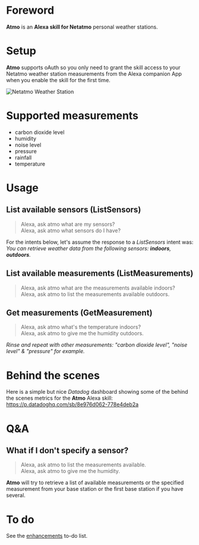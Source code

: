 # Foreword
**Atmo** is an **Alexa skill for Netatmo** personal weather stations.

# Setup
**Atmo** supports oAuth so you only need to grant the skill access to your Netatmo weather station measurements from the Alexa companion App when you enable the skill for the first time.

![Netatmo Weather Station](https://raw.githubusercontent.com/lroguet/amzn-alexa-skill-netatmo/master/assets/images/netatmo-weather-station.jpg)

# Supported measurements
* carbon dioxide level
* humidity
* noise level
* pressure
* rainfall
* temperature

# Usage
## List available sensors (ListSensors)
> Alexa, ask atmo what are my sensors?   
> Alexa, ask atmo what sensors do I have?

For the intents below, let's assume the response to a *ListSensors* intent was: *You can retrieve weather data from the following sensors: __indoors__, __outdoors__.*

## List available measurements (ListMeasurements)

> Alexa, ask atmo what are the measurements available indoors?   
> Alexa, ask atmo to list the measurements available outdoors.

## Get measurements (GetMeasurement)

> Alexa, ask atmo what's the temperature indoors?   
> Alexa, ask atmo to give me the humidity outdoors.

*Rinse and repeat with other measurements: "carbon dioxide level", "noise level" & "pressure" for example.*

# Behind the scenes
Here is a simple but nice *Datadog* dashboard showing some of the behind the scenes metrics for the **Atmo** Alexa skill: https://p.datadoghq.com/sb/8e976d062-778e4deb2a

# Q&A
## What if I don't specify a sensor?

> Alexa, ask atmo to list the measurements available.   
> Alexa, ask atmo to give me the humidity.

**Atmo** will try to retrieve a list of available measurements or the specified measurement from your base station or the first base station if you have several.

# To do

See the [enhancements](https://github.com/lroguet/amzn-alexa-skill-netatmo/labels/enhancement) to-do list.
